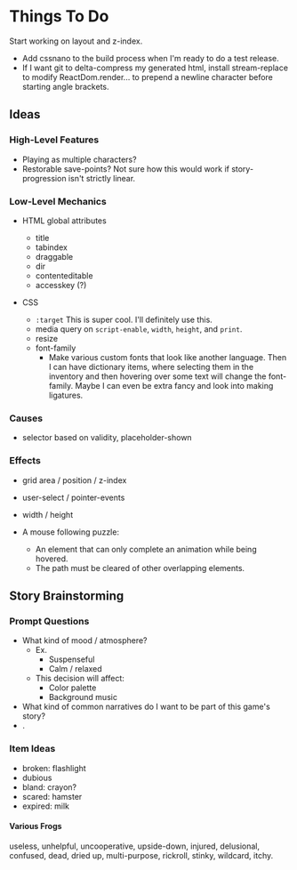 
# Things To Do

Start working on layout and z-index.

- Add cssnano to the build process when I'm ready to do a test release.
- If I want git to delta-compress my generated html, install stream-replace to modify ReactDom.render... to prepend a newline character before starting angle brackets.

## Ideas

### High-Level Features

- Playing as multiple characters?
- Restorable save-points? Not sure how this would work if story-progression isn't strictly linear.

### Low-Level Mechanics

- HTML global attributes
  - title
  - tabindex
  - draggable
  - dir
  - contenteditable
  - accesskey (?)

- CSS
  - `:target` This is super cool. I'll definitely use this.
  - media query on `script-enable`, `width`, `height`, and `print`.
  - resize
  - font-family
    - Make various custom fonts that look like another language. Then I can have dictionary items, where selecting them in the inventory and then hovering over some text will change the font-family. Maybe I can even be extra fancy and look into making ligatures.

### Causes

- selector based on validity, placeholder-shown

### Effects

- grid area / position / z-index
- user-select / pointer-events
- width / height

- A mouse following puzzle:
  - An element that can only complete an animation while being hovered.
  - The path must be cleared of other overlapping elements.

## Story Brainstorming

### Prompt Questions

- What kind of mood / atmosphere?
  - Ex.
    - Suspenseful
    - Calm / relaxed
  - This decision will affect:
    - Color palette
    - Background music
- What kind of common narratives do I want to be part of this game's story?
- .

### Item Ideas

- broken: flashlight
- dubious
- bland: crayon?
- scared: hamster
- expired: milk

#### Various Frogs

useless, unhelpful, uncooperative, upside-down, injured, delusional, confused, dead, dried up, multi-purpose, rickroll, stinky, wildcard, itchy.
